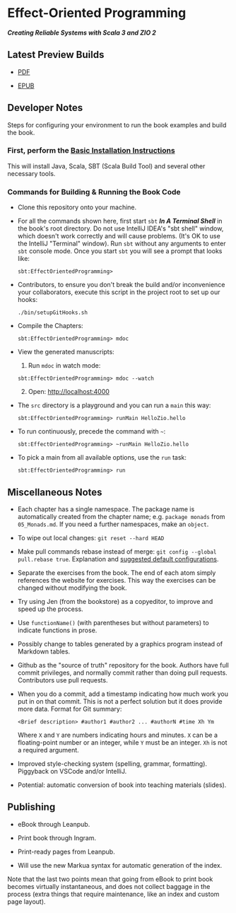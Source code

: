 # Effect-Oriented Programming

***Creating Reliable Systems with Scala 3 and ZIO 2***

## Latest Preview Builds

* [PDF](https://leanpub.com/s/fDHMG3a91OtuihppckOyMA.pdf)

* [EPUB](https://leanpub.com/s/fDHMG3a91OtuihppckOyMA.epub)

## Developer Notes

Steps for configuring your environment to run the book examples and build the book.

### First, perform the [Basic Installation Instructions](https://github.com/EffectOrientedProgramming/Examples#effect-oriented-programming-book-examples)

This will install Java, Scala, SBT (Scala Build Tool) and several other necessary tools.

### Commands for Building & Running the Book Code

* Clone this repository onto your machine.

* For all the commands shown here, first start `sbt` ***In A Terminal Shell***
  in the book's root directory.
  Do not use IntelliJ IDEA's "sbt shell" window, which doesn't work correctly and will cause problems.
  (It's OK to use the IntelliJ "Terminal" window).
  Run `sbt` without any arguments to enter `sbt` console mode.
  Once you start `sbt` you will see a prompt that looks like:

  ```text
  sbt:EffectOrientedProgramming>
  ```

* Contributors, to ensure you don't break the build and/or inconvenience your collaborators,
  execute this script in the project root to set up our hooks:

  ```text
  ./bin/setupGitHooks.sh
  ```

* Compile the Chapters:

  ```text
  sbt:EffectOrientedProgramming> mdoc
  ```

* View the generated manuscripts:
  1. Run `mdoc` in watch mode:

    ```text
    sbt:EffectOrientedProgramming> mdoc --watch
    ```

  2. Open: [http://localhost:4000](http://localhost:4000)

* The `src` directory is a playground and you can run a `main` this way:

  ```text
  sbt:EffectOrientedProgramming> runMain HelloZio.hello
  ```

* To run continuously, precede the command with `~`:

  ```text
  sbt:EffectOrientedProgramming> ~runMain HelloZio.hello
  ```

* To pick a main from all available options, use the `run` task:

  ```text
  sbt:EffectOrientedProgramming> run
  ```

## Miscellaneous Notes

* Each chapter has a single namespace.
  The package name is automatically created from the chapter name; e.g. `package monads` from `05_Monads.md`.
  If you need a further namespaces, make an `object`.

* To wipe out local changes: `git reset --hard HEAD`

* Make pull commands rebase instead of merge: `git config --global pull.rebase true`.
  Explanation and [suggested default configurations](https://spin.atomicobject.com/2020/05/05/git-configurations-default/).

* Separate the exercises from the book. The end of each atom simply references
  the website for exercises. This way the exercises can be changed without
  modifying the book.

* Try using Jen (from the bookstore) as a copyeditor, to improve and
  speed up the process.

* Use `functionName()` (with parentheses but without parameters) to indicate functions in prose.

* Possibly change to tables generated by a graphics program instead of Markdown tables.

* Github as the "source of truth" repository for the book. Authors have
  full commit privileges, and normally commit rather than doing pull requests.
  Contributors use pull requests.

* When you do a commit, add a timestamp indicating how
  much work you put in on that commit. This is not a perfect solution but it
  does provide more data. Format for Git summary:

  ```text
  <Brief description> #author1 #author2 ... #authorN #time Xh Ym
  ```

  Where `X` and `Y` are numbers indicating hours and minutes. `X` can be
  a floating-point number or an integer, while `Y` must be an integer. `Xh` is
  not a required argument.

* Improved style-checking system (spelling, grammar, formatting). Piggyback on
  VSCode and/or IntelliJ.

* Potential: automatic conversion of book into teaching materials (slides).

## Publishing

* eBook through Leanpub.

* Print book through Ingram.

* Print-ready pages from Leanpub.

* Will use the new Markua syntax for automatic generation of the index.

Note that the last two points mean that going from eBook to print book becomes
virtually instantaneous, and does not collect baggage in the process (extra
things that require maintenance, like an index and custom page layout).
